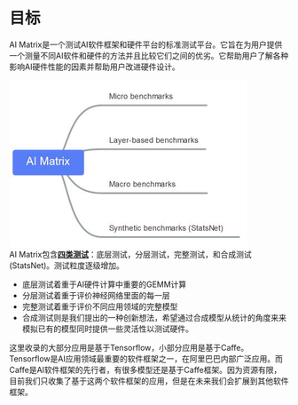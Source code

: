 # 目标  

AI Matrix是一个测试AI软件框架和硬件平台的标准测试平台。它旨在为用户提供一个测量不同AI软件和硬件的方法并且比较它们之间的优劣。它帮助用户了解各种影响AI硬件性能的因素并帮助用户改进硬件设计。  

![img](./structure.jpg)  
AI Matrix包含[**四类测试**](./contents.md)：底层测试，分层测试，完整测试，和合成测试(StatsNet)。测试粒度逐级增加。
  - 底层测试着重于AI硬件计算中重要的GEMM计算
  - 分层测试着重于评价神经网络里面的每一层
  - 完整测试着重于评价不同应用领域的完整模型
  - 合成测试则是我们提出的一种创新想法，希望通过合成模型从统计的角度来来模拟已有的模型同时提供一些灵活性以测试硬件。

这里收录的大部分应用是基于Tensorflow，小部分应用是基于Caffe。Tensorflow是AI应用领域最重要的软件框架之一，在阿里巴巴内部广泛应用。而Caffe是AI软件框架的先行者，有很多模型还是基于Caffe框架。因为资源有限，目前我们只收集了基于这两个软件框架的应用，但是在未来我们会扩展到其他软件框架。  
